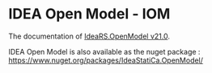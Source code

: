 
# IDEA Open Model - IOM

The documentation of [IdeaRS.OpenModel v21.0](https://idea-statica.github.io/ideastatica-public/docs/latest/api-iom/index.html).

IDEA Open Model is  also available as the nuget package :
https://www.nuget.org/packages/IdeaStatiCa.OpenModel/

